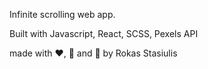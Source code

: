 Infinite scrolling web app.

Built with Javascript, React, SCSS, Pexels API

made with ❤️, 🍵 and 🥵 by Rokas Stasiulis

